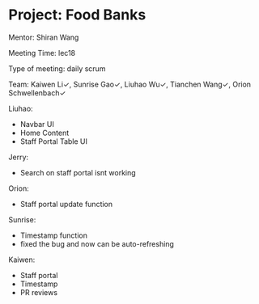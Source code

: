 # Project: Food Banks

Mentor: Shiran Wang

Meeting Time: lec18

Type of meeting: daily scrum

Team: Kaiwen Li✓, Sunrise Gao✓, Liuhao Wu✓, Tianchen Wang✓, Orion Schwellenbach✓

Liuhao:
- Navbar UI
- Home Content
- Staff Portal Table UI

Jerry:
- Search on staff portal isnt working

Orion:
- Staff portal update function

Sunrise:
- Timestamp function
- fixed the bug and now can be auto-refreshing

Kaiwen:
- Staff portal
- Timestamp
- PR reviews
